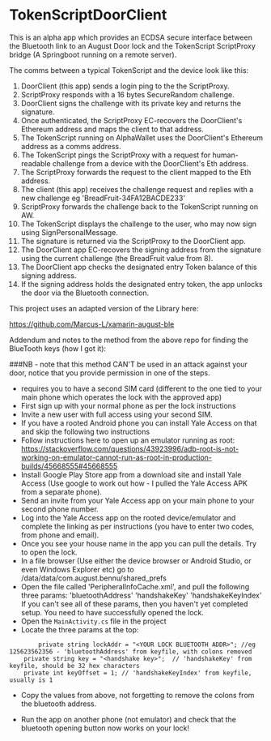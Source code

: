 # TokenScriptDoorClient

This is an alpha app which provides an ECDSA secure interface between the Bluetooth link to an August Door lock and the TokenScript ScriptProxy bridge (A Springboot running on a remote server).

The comms between a typical TokenScript and the device look like this:

1. DoorClient (this app) sends a login ping to the the ScriptProxy.
2. ScriptProxy responds with a 16 bytes SecureRandom challenge.
3. DoorClient signs the challenge with its private key and returns the signature.
4. Once authenticated, the ScriptProxy EC-recovers the DoorClient's Ethereum address and maps the client to that address.
5. The TokenScript running on AlphaWallet uses the DoorClient's Ethereum address as a comms address.
6. The TokenScript pings the ScriptProxy with a request for human-readable challenge from a device with the DoorClient's Eth address.
7. The ScriptProxy forwards the request to the client mapped to the Eth address.
8. The client (this app) receives the challenge request and replies with a new challenge eg 'BreadFruit-34FA12BACDE233'
9. ScriptProxy forwards the challenge back to the TokenScript running on AW.
10. The TokenScript displays the challenge to the user, who may now sign using SignPersonalMessage.
11. The signature is returned via the ScriptProxy to the DoorClient app.
12. The DoorClient app EC-recovers the signing address from the signature using the current challenge (the BreadFruit value from 8).
13. The DoorClient app checks the designated entry Token balance of this signing address.
14. If the signing address holds the designated entry token, the app unlocks the door via the Bluetooth connection.


This project uses an adapted version of the Library here:

https://github.com/Marcus-L/xamarin-august-ble

Addendum and notes to the method from the above repo for finding the BlueTooth keys (how I got it):

###NB - note that this method CAN'T be used in an attack against your door, notice that you provide permission in one of the steps.

- requires you to have a second SIM card (different to the one tied to your main phone which operates the lock with the approved app)
- First sign up with your normal phone as per the lock instructions
- Invite a new user with full access using your second SIM. 
- If you have a rooted Android phone you can install Yale Access on that and skip the following two instructions
- 	Follow instructions here to open up an emulator running as root: https://stackoverflow.com/questions/43923996/adb-root-is-not-working-on-emulator-cannot-run-as-root-in-production-builds/45668555#45668555
-   Install Google Play Store app from a download site and install Yale Access (Use google to work out how - I pulled the Yale Access APK from a separate phone).
- Send an invite from your Yale Access app on your main phone to your second phone number.
- Log into the Yale Access app on the rooted device/emulator and complete the linking as per instructions (you have to enter two codes, from phone and email).
- Once you see your house name in the app you can pull the details. Try to open the lock.
- In a file browser (Use either the device browser or Android Studio, or even Windows Explorer etc) go to 
	/data/data/com.august.bennu/shared_prefs
- Open the file called 'PeripheralInfoCache.xml', and pull the following three params:
'bluetoothAddress'
'handshakeKey'
'handshakeKeyIndex'
If you can't see all of these params, then you haven't yet completed setup. You need to have successfully opened the lock.
- Open the ```MainActivity.cs``` file in the project
- Locate the three params at the top:
```
		private string lockAddr = "<YOUR LOCK BLUETOOTH ADDR>"; //eg 125623562356 - 'bluetoothAddress' from keyfile, with colons removed
    private string key = "<handshake key>";  // 'handshakeKey' from keyfile, should be 32 hex characters    
    private int keyOffset = 1; // 'handshakeKeyIndex' from keyfile, usually is 1
```		
- Copy the values from above, not forgetting to remove the colons from the bluetooth address.

- Run the app on another phone (not emulator) and check that the bluetooth opening button now works on your lock!
